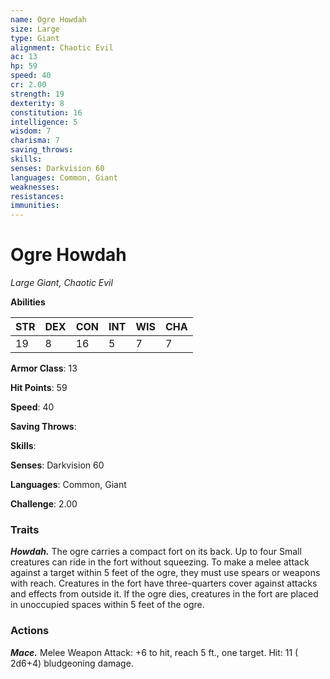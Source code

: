 ```yaml
---
name: Ogre Howdah
size: Large
type: Giant
alignment: Chaotic Evil
ac: 13
hp: 59
speed: 40
cr: 2.00
strength: 19
dexterity: 8
constitution: 16
intelligence: 5
wisdom: 7
charisma: 7
saving_throws: 
skills: 
senses: Darkvision 60
languages: Common, Giant
weaknesses:
resistances:
immunities:
---
```


# Ogre Howdah

*Large Giant, Chaotic Evil*

**Abilities**

| STR | DEX | CON | INT | WIS | CHA |
| --- | --- | --- | --- | --- | --- |
| 19 | 8 | 16 | 5 | 7 | 7 |

**Armor Class**: 13

**Hit Points**: 59

**Speed**: 40

**Saving Throws**: 

**Skills**: 

**Senses**: Darkvision 60

**Languages**: Common, Giant

**Challenge**: 2.00


### Traits
***Howdah.*** The ogre carries a compact fort on its back. Up to four Small creatures can ride in the fort without squeezing. To make a melee attack against a target within 5 feet of the ogre, they must use spears or weapons with reach. Creatures in the fort have three-quarters cover against attacks and effects from outside it. If the ogre dies, creatures in the fort are placed in unoccupied spaces within 5 feet of the ogre.


### Actions
***Mace.*** Melee Weapon Attack:  +6 to hit, reach 5 ft., one target. Hit: 11 ( 2d6+4) bludgeoning damage.

